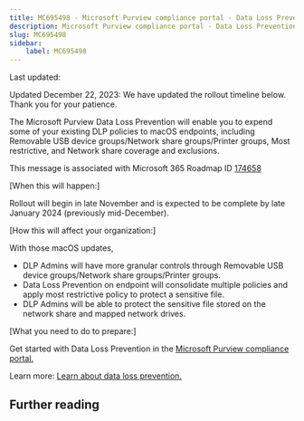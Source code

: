 ```yaml
---
title: MC695498 - Microsoft Purview compliance portal - Data Loss Prevention - Enhancements to DLP capabilities on macOS endpoints
description: Microsoft Purview compliance portal - Data Loss Prevention - Enhancements to DLP capabilities on macOS endpoints
slug: MC695498
sidebar:
    label: MC695498
---
```



Last updated: 

<p style="">Updated December 22, 2023: We have updated the rollout timeline below. Thank you for your patience.</p><p style="">The Microsoft Purview Data Loss Prevention will enable you to expend some of your existing DLP policies to macOS endpoints, including Removable USB device groups/Network share groups/Printer groups, Most restrictive, and Network share coverage and exclusions.</p>
<p>This message is associated with Microsoft 365 Roadmap ID <a href="https://www.microsoft.com/microsoft-365/roadmap?filters=&amp;searchterms=174658" target="_blank">174658</a></p>
<p>[When this will happen:]</p>

<p>Rollout will begin in late November and is expected to be complete by late January 2024 (previously mid-December).</p>

<p>[How this will affect your organization:]</p>

<p>With those macOS updates, 
</p><ul><li>DLP Admins will have more granular controls through Removable USB device groups/Network share groups/Printer groups.
</li><li>Data Loss Prevention on endpoint will consolidate multiple policies and apply most restrictive policy to protect a sensitive file.
</li><li>DLP Admins will be able to protect the sensitive file stored on the network share and mapped network drives.</li></ul>
<p>[What you need to do to prepare:]</p>
<p>Get started with Data Loss Prevention in the <a href="https://purview.microsoft.com/compliance" target="_blank">Microsoft Purview compliance portal.</a></p><p> 
</p><p>Learn more: <a href="https://learn.microsoft.com/microsoft-365/compliance/dlp-learn-about-dlp?view=o365-worldwide" target="_blank">Learn about data loss prevention.</a></p>

## Further reading
